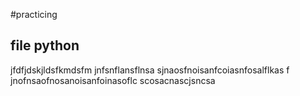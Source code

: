 #practicing
## file python
jfdfjdskjldsfkmdsfm jnfsnflansflnsa sjnaosfnoisanfcoiasnfosalflkas f jnofnsaofnosanoisanfoinasoflc scosacnascjsncsa

